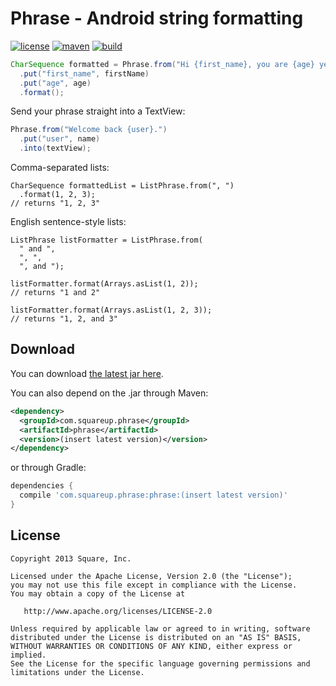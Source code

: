 Phrase - Android string formatting
==================================

[![license](http://img.shields.io/badge/license-apache_2.0-red.svg?style=flat)](https://raw.githubusercontent.com/square/phrase/master/LICENSE.txt) [![maven](https://img.shields.io/maven-central/v/com.squareup.phrase/phrase.svg)](http://maven-repository.com/artifact/com.squareup.phrase) [![build](https://img.shields.io/travis/square/phrase.svg?style=flat)](https://travis-ci.org/square/phrase)

```java
CharSequence formatted = Phrase.from("Hi {first_name}, you are {age} years old.")
  .put("first_name", firstName)
  .put("age", age)
  .format();
```

Send your phrase straight into a TextView:

```java
Phrase.from("Welcome back {user}.")
  .put("user", name)
  .into(textView);
```

Comma-separated lists:
```
CharSequence formattedList = ListPhrase.from(", ")
  .format(1, 2, 3);
// returns "1, 2, 3"
```

English sentence-style lists:
```
ListPhrase listFormatter = ListPhrase.from(
  " and ",
  ", ",
  ", and ");

listFormatter.format(Arrays.asList(1, 2));
// returns "1 and 2"

listFormatter.format(Arrays.asList(1, 2, 3));
// returns "1, 2, and 3"
```

Download
--------

You can download [the latest jar here][jar].

You can also depend on the .jar through Maven:

```xml
<dependency>
  <groupId>com.squareup.phrase</groupId>
  <artifactId>phrase</artifactId>
  <version>(insert latest version)</version>
</dependency>
```

or through Gradle:

```groovy
dependencies {
  compile 'com.squareup.phrase:phrase:(insert latest version)'
}
```

License
-------

    Copyright 2013 Square, Inc.

    Licensed under the Apache License, Version 2.0 (the "License");
    you may not use this file except in compliance with the License.
    You may obtain a copy of the License at

       http://www.apache.org/licenses/LICENSE-2.0

    Unless required by applicable law or agreed to in writing, software
    distributed under the License is distributed on an "AS IS" BASIS,
    WITHOUT WARRANTIES OR CONDITIONS OF ANY KIND, either express or implied.
    See the License for the specific language governing permissions and
    limitations under the License.


[jar]: http://repository.sonatype.org/service/local/artifact/maven/redirect?r=central-proxy&g=com.squareup.phrase&a=phrase&v=LATEST
